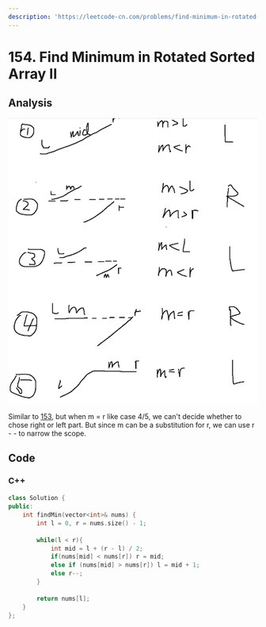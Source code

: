 ```yaml
---
description: 'https://leetcode-cn.com/problems/find-minimum-in-rotated-sorted-array-ii/'
---
```


# 154. Find Minimum in Rotated Sorted Array II

## Analysis

![](../../.gitbook/assets/image%20%2813%29.png)

Similar to [153](153.-find-minimum-in-rotated-sorted-array.md), but when m = r like case 4/5, we can't decide whether to chose right or left part. But since m can be a substitution for r, we can use r - - to narrow the scope.

## Code

### C++ 

```cpp
class Solution {
public:
    int findMin(vector<int>& nums) {
        int l = 0, r = nums.size() - 1;

        while(l < r){
            int mid = l + (r - l) / 2;
            if(nums[mid] < nums[r]) r = mid;
            else if (nums[mid] > nums[r]) l = mid + 1;
            else r--;
        }

        return nums[l];
    }
};
```

